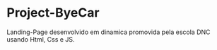 # Project-ByeCar
Landing-Page desenvolvido em dinamica promovida pela escola DNC usando Html, Css e JS. 
